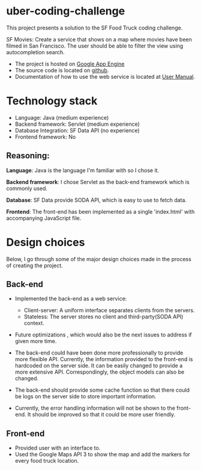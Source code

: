 uber-coding-challenge
=====================

This project presents a solution to the SF Food Truck coding challenge.

SF Movies: Create a service that shows on a map where movies have been filmed in
San Francisco. The user should be able to filter the view using autocompletion
search.

- The project is hosted on [Google App Engine](http://1-dot-ubersffood.appspot.com/)
- The source code is located on
  [github](https://github.com/missjlu/UberSFFoodGAEServer/).
- Documentation of how to use the web service is located at [User Manual](https://github.com/missjlu/UberSFFoodGAEServer/blob/master/user-manual.txt).


# Technology stack

- Language: Java (medium experience)
- Backend framework: Servlet (medium experience)
- Database Integration: SF Data API (no experience)
- Frontend framework: No

## Reasoning:

**Language**: Java is the language I'm familiar with so I chose it.

**Backend framework**: I chose Servlet as the back-end framework which is commonly 
used.

**Database**: SF Data provide SODA API, which is easy to use to fetch data.

**Frontend**: The front-end has been implemented as a single 'index.html' with 
accompanying JavaScript file.

# Design choices

Below, I go through some of the major design choices made in the process of
creating the project.

## Back-end

- Implemented the back-end as a web service:
    - Client-server: A uniform interface separates clients from the servers.
    - Stateless: The server stores no client and third-party(SODA API) context.

- Future optimizations
, which would also be the next issues to address if given more time.
- The back-end could have been done more professionally to provide more flexible API.
Currently, the information provided to the front-end is hardcoded on the server side.
It can be easily changed to provide a more extensive API. Correspondingly, the object
models can also be changed.
- The back-end should provide some cache function so that there could be logs on the
server side to store important information.
- Currently, the error handling information will not be shown to the front-end. It should
be improved so that it could be more user friendly.

## Front-end

- Provided user with an interface to.
- Used the Google Maps API 3 to show the map and add the markers for every food truck
  location.